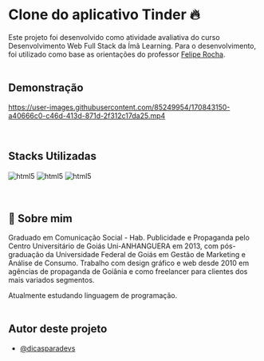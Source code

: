 
# Clone do aplicativo Tinder 🔥

Este projeto foi desenvolvido como atividade avaliativa do curso Desenvolvimento Web Full Stack da Ímã Learning. Para o desenvolvimento, foi utilizado como base as orientações do professor [Felipe Rocha](https://www.instagram.com/dicasparadevs/).
<br/><br/>

## Demonstração

https://user-images.githubusercontent.com/85249954/170843150-a40666c0-c46d-413d-871d-2f312c17da25.mp4

<br/>

## Stacks Utilizadas
<div style = "display: inline_block">
    <img align="center" alt="html5" src="https://img.shields.io/badge/HTML5-E34F26?style=for-the-badge&logo=html5&logoColor=white" />
    <img align="center" alt="html5" src="https://img.shields.io/badge/CSS3-1572B6?style=for-the-badge&logo=css3&logoColor=white" />
    <img align="center" alt="html5" src="https://img.shields.io/badge/GIT-E44C30?style=for-the-badge&logo=git&logoColor=white" />
</div><br/><br/>

## 🚀 Sobre mim
Graduado em Comunicação Social - Hab. Publicidade e Propaganda pelo Centro Universitário de Goiás Uni-ANHANGUERA em 2013, com pós-graduação da Universidade Federal de Goiás em Gestão de Marketing e Análise de Consumo.
Trabalho com design gráfico e web desde 2010 em agências de propaganda de Goiânia e como freelancer para clientes dos mais variados segmentos.

Atualmente estudando linguagem de programação.
<br/><br/>

## Autor deste projeto

- [@dicasparadevs](https://www.instagram.com/dicasparadevs/)
